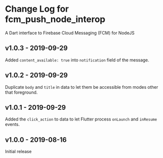 # Change Log for fcm_push_node_interop

A Dart interface to Firebase Cloud Messaging (FCM) for NodeJS

## v1.0.3 - 2019-09-29

Added `content_available: true` into `notification` field of the message.

## v1.0.2 - 2019-09-29

Duplicate `body` and `title` in data to let them be accessible from modes other that foreground.

## v1.0.1 - 2019-09-29

Added the `click_action` to data to let Flutter process `onLaunch` and `inResume` events.

## v1.0.0 - 2019-08-16

Initial release
